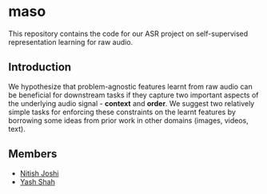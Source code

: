 # maso
This repository contains the code for our ASR project on self-supervised representation learning for raw audio. 

## Introduction
We hypothesize that problem-agnostic features learnt from raw audio can be beneficial for downstream tasks if they capture two important aspects of the underlying audio signal - **context** and **order**. We suggest two relatively simple tasks for enforcing these constraints on the learnt features by borrowing some ideas from prior work in other domains (images, videos, text).

## Members
* [Nitish Joshi](https://github.com/joshinh)
* [Yash Shah](https://github.com/ys1998)
